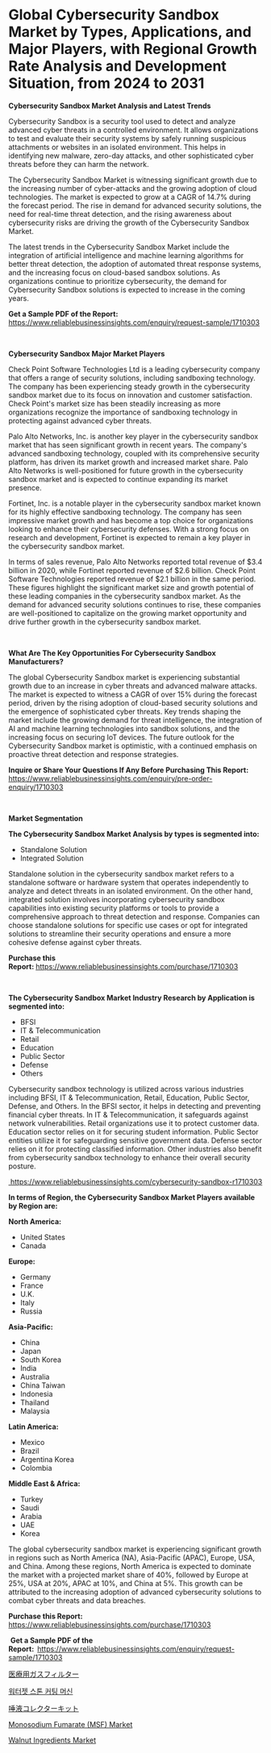 <p><h1>Global Cybersecurity Sandbox Market by Types, Applications, and Major Players, with Regional Growth Rate Analysis and Development Situation, from 2024 to 2031</h1></p><p><strong>Cybersecurity Sandbox Market Analysis and Latest Trends</strong></p>
<p><p>Cybersecurity Sandbox is a security tool used to detect and analyze advanced cyber threats in a controlled environment. It allows organizations to test and evaluate their security systems by safely running suspicious attachments or websites in an isolated environment. This helps in identifying new malware, zero-day attacks, and other sophisticated cyber threats before they can harm the network.</p><p>The Cybersecurity Sandbox Market is witnessing significant growth due to the increasing number of cyber-attacks and the growing adoption of cloud technologies. The market is expected to grow at a CAGR of 14.7% during the forecast period. The rise in demand for advanced security solutions, the need for real-time threat detection, and the rising awareness about cybersecurity risks are driving the growth of the Cybersecurity Sandbox Market.</p><p>The latest trends in the Cybersecurity Sandbox Market include the integration of artificial intelligence and machine learning algorithms for better threat detection, the adoption of automated threat response systems, and the increasing focus on cloud-based sandbox solutions. As organizations continue to prioritize cybersecurity, the demand for Cybersecurity Sandbox solutions is expected to increase in the coming years.</p></p>
<p><strong>Get a Sample PDF of the Report:&nbsp;</strong> <a href="https://www.reliablebusinessinsights.com/enquiry/request-sample/1710303">https://www.reliablebusinessinsights.com/enquiry/request-sample/1710303</a></p>
<p>&nbsp;</p>
<p><strong>Cybersecurity Sandbox Major Market Players</strong></p>
<p><p>Check Point Software Technologies Ltd is a leading cybersecurity company that offers a range of security solutions, including sandboxing technology. The company has been experiencing steady growth in the cybersecurity sandbox market due to its focus on innovation and customer satisfaction. Check Point's market size has been steadily increasing as more organizations recognize the importance of sandboxing technology in protecting against advanced cyber threats.</p><p>Palo Alto Networks, Inc. is another key player in the cybersecurity sandbox market that has seen significant growth in recent years. The company's advanced sandboxing technology, coupled with its comprehensive security platform, has driven its market growth and increased market share. Palo Alto Networks is well-positioned for future growth in the cybersecurity sandbox market and is expected to continue expanding its market presence.</p><p>Fortinet, Inc. is a notable player in the cybersecurity sandbox market known for its highly effective sandboxing technology. The company has seen impressive market growth and has become a top choice for organizations looking to enhance their cybersecurity defenses. With a strong focus on research and development, Fortinet is expected to remain a key player in the cybersecurity sandbox market.</p><p>In terms of sales revenue, Palo Alto Networks reported total revenue of $3.4 billion in 2020, while Fortinet reported revenue of $2.6 billion. Check Point Software Technologies reported revenue of $2.1 billion in the same period. These figures highlight the significant market size and growth potential of these leading companies in the cybersecurity sandbox market. As the demand for advanced security solutions continues to rise, these companies are well-positioned to capitalize on the growing market opportunity and drive further growth in the cybersecurity sandbox market.</p></p>
<p>&nbsp;</p>
<p><strong>What Are The Key Opportunities For Cybersecurity Sandbox Manufacturers?</strong></p>
<p><p>The global Cybersecurity Sandbox market is experiencing substantial growth due to an increase in cyber threats and advanced malware attacks. The market is expected to witness a CAGR of over 15% during the forecast period, driven by the rising adoption of cloud-based security solutions and the emergence of sophisticated cyber threats. Key trends shaping the market include the growing demand for threat intelligence, the integration of AI and machine learning technologies into sandbox solutions, and the increasing focus on securing IoT devices. The future outlook for the Cybersecurity Sandbox market is optimistic, with a continued emphasis on proactive threat detection and response strategies.</p></p>
<p><strong>Inquire or Share Your Questions If Any Before Purchasing This Report:</strong> <a href="https://www.reliablebusinessinsights.com/enquiry/pre-order-enquiry/1710303">https://www.reliablebusinessinsights.com/enquiry/pre-order-enquiry/1710303</a></p>
<p>&nbsp;</p>
<p><strong>Market Segmentation</strong></p>
<p><strong>The Cybersecurity Sandbox Market Analysis by types is segmented into:</strong></p>
<p><ul><li>Standalone Solution</li><li>Integrated Solution</li></ul></p>
<p><p>Standalone solution in the cybersecurity sandbox market refers to a standalone software or hardware system that operates independently to analyze and detect threats in an isolated environment. On the other hand, integrated solution involves incorporating cybersecurity sandbox capabilities into existing security platforms or tools to provide a comprehensive approach to threat detection and response. Companies can choose standalone solutions for specific use cases or opt for integrated solutions to streamline their security operations and ensure a more cohesive defense against cyber threats.</p></p>
<p><strong>Purchase this Report:&nbsp;</strong><a href="https://www.reliablebusinessinsights.com/purchase/1710303">https://www.reliablebusinessinsights.com/purchase/1710303</a></p>
<p>&nbsp;</p>
<p><strong>The Cybersecurity Sandbox Market Industry Research by Application is segmented into:</strong></p>
<p><ul><li>BFSI</li><li>IT & Telecommunication</li><li>Retail</li><li>Education</li><li>Public Sector</li><li>Defense</li><li>Others</li></ul></p>
<p><p>Cybersecurity sandbox technology is utilized across various industries including BFSI, IT & Telecommunication, Retail, Education, Public Sector, Defense, and Others. In the BFSI sector, it helps in detecting and preventing financial cyber threats. In IT & Telecommunication, it safeguards against network vulnerabilities. Retail organizations use it to protect customer data. Education sector relies on it for securing student information. Public Sector entities utilize it for safeguarding sensitive government data. Defense sector relies on it for protecting classified information. Other industries also benefit from cybersecurity sandbox technology to enhance their overall security posture.</p></p>
<p><a href="https://www.reliablebusinessinsights.com/cybersecurity-sandbox-r1710303">&nbsp;https://www.reliablebusinessinsights.com/cybersecurity-sandbox-r1710303</a></p>
<p><strong>In terms of Region, the Cybersecurity Sandbox Market Players available by Region are:</strong></p>
<p>
    <p> <strong> North America: </strong>
        <ul>
            <li>United States</li>
            <li>Canada</li>
        </ul>
        </p> 
    <p> <strong> Europe: </strong>
        <ul>
            <li>Germany</li>
            <li>France</li>
            <li>U.K.</li>
            <li>Italy</li>
            <li>Russia</li>
        </ul>
        </p> 
    <p> <strong> Asia-Pacific: </strong>
        <ul>
            <li>China</li>
            <li>Japan</li>
            <li>South Korea</li>
            <li>India</li>
            <li>Australia</li>
            <li>China Taiwan</li>
            <li>Indonesia</li>
            <li>Thailand</li>
            <li>Malaysia</li>
        </ul>
        </p> 
    <p> <strong> Latin America: </strong>
        <ul>
            <li>Mexico</li>
            <li>Brazil</li>
            <li>Argentina Korea</li>
            <li>Colombia</li>
        </ul>
        </p> 
    <p> <strong> Middle East & Africa: </strong>
        <ul>
            <li>Turkey</li>
            <li>Saudi</li>
            <li>Arabia</li>
            <li>UAE</li>
            <li>Korea</li>
        </ul>
    </p>
    </p>
<p><p>The global cybersecurity sandbox market is experiencing significant growth in regions such as North America (NA), Asia-Pacific (APAC), Europe, USA, and China. Among these regions, North America is expected to dominate the market with a projected market share of 40%, followed by Europe at 25%, USA at 20%, APAC at 10%, and China at 5%. This growth can be attributed to the increasing adoption of advanced cybersecurity solutions to combat cyber threats and data breaches.</p></p>
<p><strong>Purchase this Report: </strong><a href="https://www.reliablebusinessinsights.com/purchase/1710303">https://www.reliablebusinessinsights.com/purchase/1710303</a></p>
<p>&nbsp;<strong>Get a Sample PDF of the Report:&nbsp;&nbsp;</strong><a href="https://www.reliablebusinessinsights.com/enquiry/request-sample/1710303">https://www.reliablebusinessinsights.com/enquiry/request-sample/1710303</a></p>
<p><strong></strong></p>
<p><p><a href="https://github.com/EthanMorar2011/Market-Research-Report-List-2/blob/main/4760981126309.md">医療用ガスフィルター</a></p><p><a href="https://github.com/Nicolasrown5/Market-Research-Report-List-1/blob/main/5267935110294.md">워터젯 스톤 커팅 머신</a></p><p><a href="https://github.com/dzy793153605/Market-Research-Report-List-2/blob/main/8647557126308.md">唾液コレクターキット</a></p><p><a href="https://github.com/mahnoor2003/Market-Research-Report-List-4/blob/main/monosodium-fumarate-msf-market.md">Monosodium Fumarate (MSF) Market</a></p><p><a href="https://issuu.com/reportprime-2/docs/walnut-ingredients-market-size-2030.pptx">Walnut Ingredients Market</a></p></p>